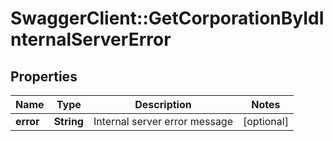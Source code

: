 # SwaggerClient::GetCorporationByIdInternalServerError

## Properties
Name | Type | Description | Notes
------------ | ------------- | ------------- | -------------
**error** | **String** | Internal server error message | [optional] 


